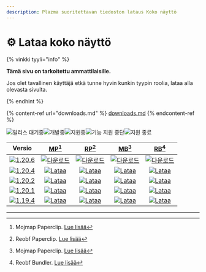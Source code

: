 ```yaml
---
description: Plazma suoritettavan tiedoston lataus Koko näyttö
---
```


# ⚙️ Lataa koko näyttö

{% vinkki tyyli="info" %}

**Tämä sivu on tarkoitettu ammattilaisille.**

Jos olet tavallinen käyttäjä etkä tunne hyvin kunkin tyypin roolia,
lataa alla olevasta sivulta.

{% endhint %}

{% content-ref url="downloads.md" %}
[downloads.md](downloads.md)
{% endcontent-ref %}

[wtr]: <https://badge.plazmamc.org/0/Odotetaan julkaisua>

![릴리스 대기중][wtr]![개발중](https://badge.plazmamc.org/1/개발중)![지원중](https://badge.plazmamc.org/2/지원중)![기능 지원 중단](https://badge.plazmamc.org/6/기능%20지원%20중단)![지원 종료](https://badge.plazmamc.org/4/지원%20종료)

|                                       Versio                                      |                           [MP](#user-content-fn-1)[^1]                           |                           [RP](#user-content-fn-2)[^2]                           |                           [MB](#user-content-fn-3)[^3]                           |                           [RB](#user-content-fn-4)[^4]                           |
| :-------------------------------------------------------------------------------: | :------------------------------------------------------------------------------: | :------------------------------------------------------------------------------: | :------------------------------------------------------------------------------: | :------------------------------------------------------------------------------: |
| [![1.20.6](https://badge.plazmamc.org/1/1.20.6)](https://git.plazmamc.org/1.20.6) |  [![다운로드](https://badge.plazmamc.org/1/다운로드)](https://dl.plazmamc.org/1.20.6/0)  |  [![다운로드](https://badge.plazmamc.org/1/다운로드)](https://dl.plazmamc.org/1.20.6/1)  |  [![다운로드](https://badge.plazmamc.org/1/다운로드)](https://dl.plazmamc.org/1.20.6/2)  |  [![다운로드](https://badge.plazmamc.org/1/다운로드)](https://dl.plazmamc.org/1.20.6/3)  |
| [![1.20.4](https://badge.plazmamc.org/2/1.20.4)](https://git.plazmamc.org/1.20.4) | [![Lataa](https://badge.plazmamc.org/1/Lataa)](https://dl.plazmamc.org/1.20.4/0) | [![Lataa](https://badge.plazmamc.org/1/Lataa)](https://dl.plazmamc.org/1.20.4/1) | [![Lataa](https://badge.plazmamc.org/1/Lataa)](https://dl.plazmamc.org/1.20.4/2) | [![Lataa](https://badge.plazmamc.org/1/Lataa)](https://dl.plazmamc.org/1.20.4/3) |
| [![1.20.2](https://badge.plazmamc.org/4/1.20.2)](https://git.plazmamc.org/1.20.2) | [![Lataa](https://badge.plazmamc.org/1/Lataa)](https://dl.plazmamc.org/1.20.2/0) | [![Lataa](https://badge.plazmamc.org/1/Lataa)](https://dl.plazmamc.org/1.20.2/1) | [![Lataa](https://badge.plazmamc.org/1/Lataa)](https://dl.plazmamc.org/1.20.2/2) | [![Lataa](https://badge.plazmamc.org/1/Lataa)](https://dl.plazmamc.org/1.20.2/3) |
| [![1.20.1](https://badge.plazmamc.org/4/1.20.1)](https://git.plazmamc.org/1.20.1) | [![Lataa](https://badge.plazmamc.org/1/Lataa)](https://dl.plazmamc.org/1.20.1/0) | [![Lataa](https://badge.plazmamc.org/1/Lataa)](https://dl.plazmamc.org/1.20.1/1) | [![Lataa](https://badge.plazmamc.org/1/Lataa)](https://dl.plazmamc.org/1.20.1/2) | [![Lataa](https://badge.plazmamc.org/1/Lataa)](https://dl.plazmamc.org/1.20.1/3) |
| [![1.19.4](https://badge.plazmamc.org/4/1.19.4)](https://git.plazmamc.org/1.19.4) | [![Lataa](https://badge.plazmamc.org/1/Lataa)](https://dl.plazmamc.org/1.19.4/0) | [![Lataa](https://badge.plazmamc.org/1/Lataa)](https://dl.plazmamc.org/1.19.4/1) | [![Lataa](https://badge.plazmamc.org/1/Lataa)](https://dl.plazmamc.org/1.19.4/2) | [![Lataa](https://badge.plazmamc.org/1/Lataa)](https://dl.plazmamc.org/1.19.4/3) |

***

[^1]: Mojmap Paperclip. [Lue lisää](../hallinta/aloitus#id-2)

[^2]: Reobf Paperclip. [Lue lisää](../hallinta/aloitus#id-2)

[^3]: Mojmap Paperclip. [Lue lisää](../hallinta/aloitus#id-2)

[^4]: Reobf Bundler. [Lue lisää](../hallinta/aloitus#id-2)
